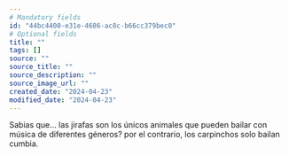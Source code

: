 ```yaml
---
# Mandatory fields
id: "44bc4400-e31e-4686-ac8c-b66cc379bec0"
# Optional fields
title: ""
tags: []
source: ""
source_title: ""
source_description: ""
source_image_url: ""
created_date: "2024-04-23"
modified_date: "2024-04-23"
---
```

Sabias que... las jirafas son los únicos animales que pueden bailar con música de diferentes géneros? por el contrario, los carpinchos solo bailan cumbia.